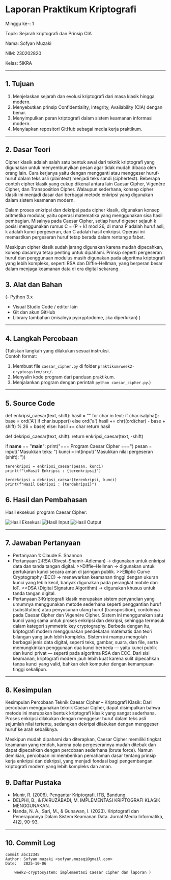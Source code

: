 # Laporan Praktikum Kriptografi
Minggu ke-: 1

Topik: Sejarah kriptografi dan Prinsip CIA

Nama: Sofyan Muzaki

NIM: 230202820

Kelas: 5IKRA

---

## 1. Tujuan    
1. Menjelaskan sejarah dan evolusi kriptografi dari masa klasik hingga modern.
2. Menyebutkan prinsip Confidentiality, Integrity, Availability (CIA) dengan benar.
3. Menyimpulkan peran kriptografi dalam sistem keamanan informasi modern.
4. Menyiapkan repositori GitHub sebagai media kerja praktikum.

---

## 2. Dasar Teori
Cipher klasik adalah salah satu bentuk awal dari teknik kriptografi yang digunakan untuk menyembunyikan pesan agar tidak mudah dibaca oleh orang lain. Cara kerjanya yaitu dengan mengganti atau menggeser huruf-huruf dalam teks asli (plaintext) menjadi teks sandi (ciphertext). Beberapa contoh cipher klasik yang cukup dikenal antara lain Caesar Cipher, Vigenère Cipher, dan Transposition Cipher. Walaupun sederhana, konsep cipher klasik ini menjadi dasar dari berbagai metode enkripsi yang digunakan dalam sistem keamanan modern.

Dalam proses enkripsi dan dekripsi pada cipher klasik, digunakan konsep aritmetika modular, yaitu operasi matematika yang menggunakan sisa hasil pembagian. Misalnya pada Caesar Cipher, setiap huruf digeser sejauh k posisi menggunakan rumus C = (P + k) mod 26, di mana P adalah huruf asli, k adalah kunci pergeseran, dan C adalah hasil enkripsi. Operasi ini memastikan pergeseran huruf tetap berada dalam rentang alfabet.

Meskipun cipher klasik sudah jarang digunakan karena mudah dipecahkan, konsep dasarnya tetap penting untuk dipahami. Prinsip seperti pergeseran huruf dan penggunaan modulus masih digunakan pada algoritma kriptografi yang lebih kompleks, seperti RSA dan Diffie-Hellman, yang berperan besar dalam menjaga keamanan data di era digital sekarang.


## 3. Alat dan Bahan
(- Python 3.x  
- Visual Studio Code / editor lain  
- Git dan akun GitHub  
- Library tambahan (misalnya pycryptodome, jika diperlukan)  )

---
## 4. Langkah Percobaan
(Tuliskan langkah yang dilakukan sesuai instruksi.  
Contoh format:
1. Membuat file `caesar_cipher.py` di folder `praktikum/week2-cryptosystem/src/`.
2. Menyalin kode program dari panduan praktikum.
3. Menjalankan program dengan perintah `python caesar_cipher.py`.)

---

## 5. Source Code

def enkripsi_caesar(text, shift):
    hasil = ""
    for char in text:
        if char.isalpha(): 
            base = ord('A') if char.isupper() else ord('a')
            hasil += chr((ord(char) - base + shift) % 26 + base)
        else:
            hasil += char 
    return hasil

def dekripsi_caesar(text, shift):
    return enkripsi_caesar(text, -shift)

if __name__ == "__main__":
    print("=== Program Caesar Cipher ===")
    pesan = input("Masukkan teks: ")
    kunci = int(input("Masukkan nilai pergeseran (shift): "))

    terenkripsi = enkripsi_caesar(pesan, kunci)
    print(f"\nHasil Enkripsi : {terenkripsi}")

    terdekripsi = dekripsi_caesar(terenkripsi, kunci)
    print(f"Hasil Dekripsi : {terdekripsi}")


## 6. Hasil dan Pembahasan

Hasil eksekusi program Caesar Cipher:

![Hasil Eksekusi](screenshots/output.png)
![Hasil Input](screenshots/input.png)
![Hasil Output](screenshots/output.png)


---

## 7. Jawaban Pertanyaan 
- Pertanyaan 1: Claude E. Shannon
- Pertanyaan 2:RSA (Rivest–Shamir–Adleman) → digunakan untuk enkripsi data dan tanda tangan digital.
              >>Diffie–Hellman → digunakan untuk pertukaran kunci secara aman di jaringan publik.
                >>Elliptic Curve Cryptography (ECC) → menawarkan keamanan tinggi dengan ukuran kunci yang lebih kecil, banyak digunakan pada perangkat mobile dan IoT.
                    >>DSA (Digital Signature Algorithm) → digunakan khusus untuk tanda tangan digital.
- Pertanyaan 3:Kriptografi klasik merupakan sistem penyandian yang umumnya menggunakan metode sederhana seperti penggantian huruf (substitution) atau penyusunan ulang huruf (transposition), contohnya pada Caesar Cipher dan Vigenère Cipher. Sistem ini menggunakan satu kunci yang sama untuk proses enkripsi dan dekripsi, sehingga termasuk dalam kategori symmetric key cryptography.
Berbeda dengan itu, kriptografi modern menggunakan pendekatan matematis dan teori bilangan yang jauh lebih kompleks. Sistem ini mampu mengolah berbagai jenis data digital, seperti teks, gambar, suara, dan file, serta memungkinkan penggunaan dua kunci berbeda — yaitu kunci publik dan kunci privat — seperti pada algoritma RSA dan ECC. Dari sisi keamanan, kriptografi modern jauh lebih kuat karena sulit dipecahkan tanpa kunci yang valid, bahkan oleh komputer dengan kemampuan tinggi sekalipun.
---

## 8. Kesimpulan
Kesimpulan Percobaan Teknik Caesar Cipher – Kriptografi Klasik: Dari percobaan menggunakan teknik Caesar Cipher, dapat disimpulkan bahwa metode ini merupakan bentuk kriptografi klasik yang sangat sederhana. Proses enkripsi dilakukan dengan menggeser huruf dalam teks asli sejumlah nilai tertentu, sedangkan dekripsi dilakukan dengan menggeser huruf ke arah sebaliknya.

Meskipun mudah dipahami dan diterapkan, Caesar Cipher memiliki tingkat keamanan yang rendah, karena pola pergeserannya mudah ditebak dan dapat dipecahkan dengan percobaan sederhana (brute force). Namun demikian, percobaan ini memberikan pemahaman dasar tentang prinsip kerja enkripsi dan dekripsi, yang menjadi fondasi bagi pengembangan kriptografi modern yang lebih kompleks dan aman.

## 9. Daftar Pustaka   
- Munir, R. (2006). Pengantar Kriptografi. ITB, Bandung. 
- DELPHI, B., & FAIRUZABADI, M. IMPLEMENTASI KRIPTOGRAFI KLASIK MENGGUNAKAN.
- Nanda, N. A., Sari, M., & Gunawan, I. (2023). Kriptografi dan Penerapannya Dalam Sistem Keamanan Data. Jurnal Media Informatika, 4(2), 90-93.

---

## 10. Commit Log
```
commit abc12345
Author: Sofyan muzaki <sofyan.muzaqi@gmail.com>
Date:   2025-10-06

    week2-cryptosystem: implementasi Caesar Cipher dan laporan )
```
